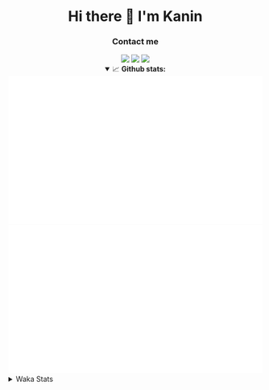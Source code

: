<div align="center">
 <h1>Hi there 👋 I'm Kanin</h1>
 <h3>Contact me</h3>
 <a href="mailto:im@kanin.dev"><img src="https://img.shields.io/badge/gmail-%23D14836.svg?&style=for-the-badge&logo=gmail&logoColor=white"/></a>
 <a href="https://twitter.com/KaninDev"><img src="https://img.shields.io/badge/twitter-%231DA1F2.svg?&style=for-the-badge&logo=twitter&logoColor=white"/></a>
 <a href="https://www.linkedin.com/in/KaninDev"><img src="https://img.shields.io/badge/linkedin-%230077B5.svg?&style=for-the-badge&logo=linkedin&logoColor=white"/></a>
<details open>
  <summary>📈 <b>Github stats:</b></summary>
  <img src="https://github.com/Kanin/Kanin/blob/master/scripts/GitHubStats/generated/overview.svg"/>
  <img src="https://github.com/Kanin/Kanin/blob/master/scripts/GitHubStats/generated/languages.svg"/>
</details>
</div>

<details>
 <summary>Waka Stats</summary>

<!--START_SECTION:waka-->
![Profile Views](http://img.shields.io/badge/Profile%20Views-38-blue)

![Lines of code](https://img.shields.io/badge/From%20Hello%20World%20I%27ve%20Written-787405%20lines%20of%20code-blue)

**🐱 My Github Data** 

> 🏆 311 Contributions in the Year 2020
 > 
> 📦 6.7 kB Used in Github's Storage 
 > 
> 🚫 Not Opted to Hire
 > 
> 📜 7 Public Repositories
 > 
> 🔑 3 Private Repositories 

**I'm an Early 🐤** 

```text
🌞 Morning    86 commits     ██████░░░░░░░░░░░░░░░░░░░   24.43% 
🌆 Daytime    122 commits    ████████░░░░░░░░░░░░░░░░░   34.66% 
🌃 Evening    80 commits     █████░░░░░░░░░░░░░░░░░░░░   22.73% 
🌙 Night      64 commits     ████░░░░░░░░░░░░░░░░░░░░░   18.18%

```
📅 **I'm Most Productive on Sunday** 

```text
Monday       61 commits     ████░░░░░░░░░░░░░░░░░░░░░   17.33% 
Tuesday      44 commits     ███░░░░░░░░░░░░░░░░░░░░░░   12.5% 
Wednesday    51 commits     ███░░░░░░░░░░░░░░░░░░░░░░   14.49% 
Thursday     34 commits     ██░░░░░░░░░░░░░░░░░░░░░░░   9.66% 
Friday       43 commits     ███░░░░░░░░░░░░░░░░░░░░░░   12.22% 
Saturday     46 commits     ███░░░░░░░░░░░░░░░░░░░░░░   13.07% 
Sunday       73 commits     █████░░░░░░░░░░░░░░░░░░░░   20.74%

```


📊 **This Week I Spent My Time On** 

```text
⌚︎ Time Zone: America/New_York

💬 Programming Languages: 
SCSS                     9 hrs 41 mins       ██████████░░░░░░░░░░░░░░░   41.35% 
JSON                     6 hrs 23 mins       ██████░░░░░░░░░░░░░░░░░░░   27.23% 
Python                   3 hrs 30 mins       ███░░░░░░░░░░░░░░░░░░░░░░   14.95% 
JavaScript               3 hrs 24 mins       ███░░░░░░░░░░░░░░░░░░░░░░   14.52% 
Log File                 7 mins              ░░░░░░░░░░░░░░░░░░░░░░░░░   0.53%

🔥 Editors: 
IntelliJ                 19 hrs 37 mins      █████████████████████░░░░   83.68% 
PyCharm                  3 hrs 49 mins       ████░░░░░░░░░░░░░░░░░░░░░   16.32%

🐱‍💻 Projects: 
Discord-chat-replica     7 hrs 54 mins       ████████░░░░░░░░░░░░░░░░░   33.77% 
Kanin                    7 hrs 18 mins       ███████░░░░░░░░░░░░░░░░░░   31.17% 
My Theme                 2 hrs 38 mins       ██░░░░░░░░░░░░░░░░░░░░░░░   11.29% 
Naila.py                 2 hrs 7 mins        ██░░░░░░░░░░░░░░░░░░░░░░░   9.1% 
dan                      1 hr 43 mins        █░░░░░░░░░░░░░░░░░░░░░░░░   7.34%

💻 Operating System: 
Linux                    18 hrs 17 mins      ███████████████████░░░░░░   78.04% 
Windows                  5 hrs 8 mins        █████░░░░░░░░░░░░░░░░░░░░   21.96%

```

**I Mostly Code in Python** 

```text
Python                   17 repos            ███████████████████░░░░░░   77.27% 
JavaScript               2 repos             ██░░░░░░░░░░░░░░░░░░░░░░░   9.09% 
Kotlin                   1 repo              █░░░░░░░░░░░░░░░░░░░░░░░░   4.55% 
HTML                     1 repo              █░░░░░░░░░░░░░░░░░░░░░░░░   4.55% 
Java                     1 repo              █░░░░░░░░░░░░░░░░░░░░░░░░   4.55%

```


**Timeline**

![Chart not found](https://github.com/Kanin/Kanin/blob/master/charts/bar_graph.png) 


<!--END_SECTION:waka-->
</details>

